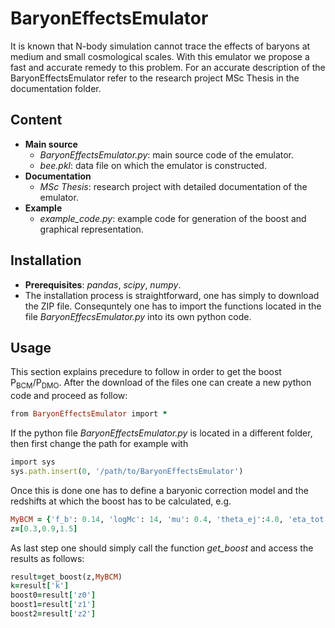 # BaryonEffectsEmulator
It is known that N-body simulation cannot trace the effects of baryons at medium and small cosmological scales. 
With this emulator we propose a fast and accurate remedy to this problem. 
For an accurate description of the BaryonEffectsEmulator refer to the research project MSc Thesis in the documentation folder.

## Content
- **Main source** 
  * *BaryonEffectsEmulator.py*: main source code of the emulator.
  * *bee.pkl*: data file on which the emulator is constructed.
- **Documentation**
  * *MSc Thesis*: research project with detailed documentation of the emulator.
- **Example**
  * *example_code.py*: example code for generation of the boost and graphical representation.
  
  
## Installation
- **Prerequisites**: *pandas*, *scipy*, *numpy*.
- The installation process is straightforward, one has simply to download the ZIP file. Consequntely one has to import the functions located in the file *BaryonEffecsEmulator.py* into its own python code.

## Usage

This section explains precedure to follow in order to get the boost P<sub>BCM</sub>/P<sub>DMO</sub>. After the download of the files one can create a new python code and proceed as follow:
```ruby
from BaryonEffectsEmulator import *
```
If the python file *BaryonEffectsEmulator.py* is located in a different folder, then first change the path for example with
```ruby
import sys
sys.path.insert(0, '/path/to/BaryonEffectsEmulator')
```
Once this is done one has to define a baryonic correction model and the redshifts at which the boost has to be calculated, e.g.
```ruby
MyBCM = {'f_b': 0.14, 'logMc': 14, 'mu': 0.4, 'theta_ej':4.0, 'eta_tot': 0.3, 'eta_cga': 0.6}
z=[0.3,0.9,1.5]
```
As last step one should simply call the function *get_boost* and access the results as follows:
```ruby
result=get_boost(z,MyBCM)
k=result['k']
boost0=result['z0']
boost1=result['z1']
boost2=result['z2']
```
